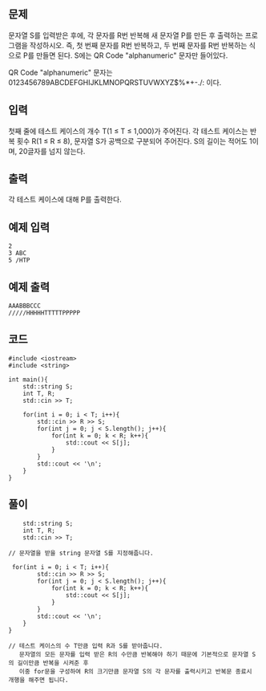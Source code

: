 ## 문제 
문자열 S를 입력받은 후에, 각 문자를 R번 반복해 새 문자열 P를 만든 후 출력하는 프로그램을 작성하시오. 즉, 첫 번째 문자를 R번 반복하고, 두 번째 문자를 R번 반복하는 식으로 P를 만들면 된다. S에는 QR Code "alphanumeric" 문자만 들어있다.

QR Code "alphanumeric" 문자는 0123456789ABCDEFGHIJKLMNOPQRSTUVWXYZ\$%*+-./: 이다.
## 입력
첫째 줄에 테스트 케이스의 개수 T(1 ≤ T ≤ 1,000)가 주어진다. 각 테스트 케이스는 반복 횟수 R(1 ≤ R ≤ 8), 문자열 S가 공백으로 구분되어 주어진다. S의 길이는 적어도 1이며, 20글자를 넘지 않는다. 
## 출력
각 테스트 케이스에 대해 P를 출력한다.
## 예제 입력 
```
2
3 ABC
5 /HTP
```

## 예제 출력  
```
AAABBBCCC
/////HHHHHTTTTTPPPPP
```
## 코드
```
#include <iostream>
#include <string>

int main(){
    std::string S;
    int T, R;
    std::cin >> T;

    for(int i = 0; i < T; i++){
        std::cin >> R >> S;
        for(int j = 0; j < S.length(); j++){
            for(int k = 0; k < R; k++){
                std::cout << S[j];
            }
        }
        std::cout << '\n';
    }
}
```
## 풀이
```
    std::string S;
    int T, R;
    std::cin >> T;

// 문자열을 받을 string 문자열 S를 지정해줍니다.
```

```
 for(int i = 0; i < T; i++){
        std::cin >> R >> S;
        for(int j = 0; j < S.length(); j++){
            for(int k = 0; k < R; k++){
                std::cout << S[j];
            }
        }
        std::cout << '\n';
    }
}

// 테스트 케이스의 수 T만큼 입력 R과 S를 받아줍니다.
   문자열의 모든 문자를 입력 받은 R의 수만큼 반복해야 하기 때문에 기본적으로 문자열 S의 길이만큼 반복을 시켜준 후
   이중 for문을 구성하여 R의 크기만큼 문자열 S의 각 문자를 출력시키고 반복문 종료시 개행을 해주면 됩니다.
```
